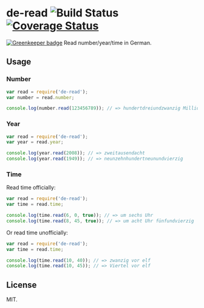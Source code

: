 # de-read ![Build Status](https://travis-ci.org/Frederick-S/de-read.svg) [![Coverage Status](https://coveralls.io/repos/github/Frederick-S/de-read/badge.svg?branch=master)](https://coveralls.io/github/Frederick-S/de-read?branch=master)

[![Greenkeeper badge](https://badges.greenkeeper.io/Frederick-S/de-read.svg)](https://greenkeeper.io/)
Read number/year/time in German.

## Usage
### Number
```js
var read = require('de-read');
var number = read.number;

console.log(number.read(123456789)); // => hundertdreiundzwanzig Millionen vierhundertsechsundfünfzigtausendsiebenhundertneunundachtzig
```

### Year
```js
var read = require('de-read');
var year = read.year;

console.log(year.read(2008)); // => zweitausendacht 
console.log(year.read(1949)); // => neunzehnhundertneunundvierzig
```

### Time
Read time officially:
```js
var read = require('de-read');
var time = read.time;

console.log(time.read(6, 0, true)); // => um sechs Uhr
console.log(time.read(8, 45, true)); // => um acht Uhr fünfundvierzig
```

Or read time unofficially:
```js
var read = require('de-read');
var time = read.time;

console.log(time.read(10, 40)); // => zwanzig vor elf
console.log(time.read(10, 45)); // => Viertel vor elf
```

## License
MIT.

